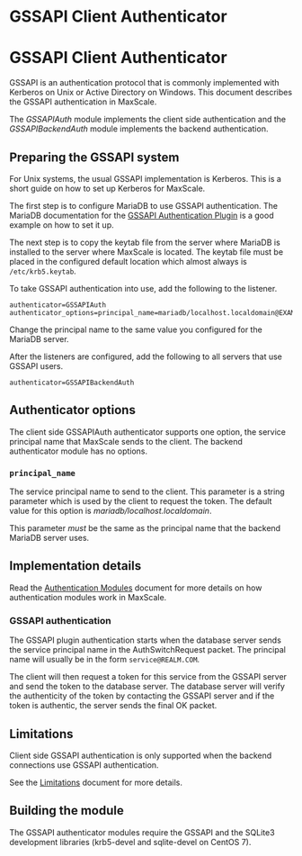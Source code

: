 
# GSSAPI Client Authenticator

# GSSAPI Client Authenticator


GSSAPI is an authentication protocol that is commonly implemented with
Kerberos on Unix or Active Directory on Windows. This document describes
the GSSAPI authentication in MaxScale.


The *GSSAPIAuth* module implements the client side authentication and the
*GSSAPIBackendAuth* module implements the backend authentication.


## Preparing the GSSAPI system


For Unix systems, the usual GSSAPI implementation is Kerberos. This is a short
guide on how to set up Kerberos for MaxScale.


The first step is to configure MariaDB to use GSSAPI authentication. The MariaDB
documentation for the
[GSSAPI Authentication Plugin](../../../server/reference/plugins/authentication-plugins/authentication-plugin-gssapi.md)
is a good example on how to set it up.


The next step is to copy the keytab file from the server where MariaDB is
installed to the server where MaxScale is located. The keytab file must be
placed in the configured default location which almost always is
`/etc/krb5.keytab`.


To take GSSAPI authentication into use, add the following to the listener.



```
authenticator=GSSAPIAuth
authenticator_options=principal_name=mariadb/localhost.localdomain@EXAMPLE.COM
```



Change the principal name to the same value you configured for the MariaDB
server.


After the listeners are configured, add the following to all servers that use GSSAPI users.



```
authenticator=GSSAPIBackendAuth
```



## Authenticator options


The client side GSSAPIAuth authenticator supports one option, the service
principal name that MaxScale sends to the client. The backend authenticator
module has no options.


### `principal_name`


The service principal name to send to the client. This parameter is a string
parameter which is used by the client to request the token. The default value
for this option is *mariadb/localhost.localdomain*.


This parameter *must* be the same as the principal name that the backend MariaDB
server uses.


## Implementation details


Read the [Authentication Modules](mariadb-maxscale-22-authentication-modules-in-maxscale.md) document for more
details on how authentication modules work in MaxScale.


### GSSAPI authentication


The GSSAPI plugin authentication starts when the database server sends the
service principal name in the AuthSwitchRequest packet. The principal name will
usually be in the form `service@REALM.COM`.


The client will then request a token for this service from the GSSAPI server and
send the token to the database server. The database server will verify the
authenticity of the token by contacting the GSSAPI server and if the token is
authentic, the server sends the final OK packet.


## Limitations


Client side GSSAPI authentication is only supported when the backend
connections use GSSAPI authentication.


See the [Limitations](../about-maxscale-22/mariadb-maxscale-22-limitations-and-known-issues-within-mariadb-maxscale.md) document for more details.


## Building the module


The GSSAPI authenticator modules require the GSSAPI and the SQLite3 development
libraries (krb5-devel and sqlite-devel on CentOS 7).
